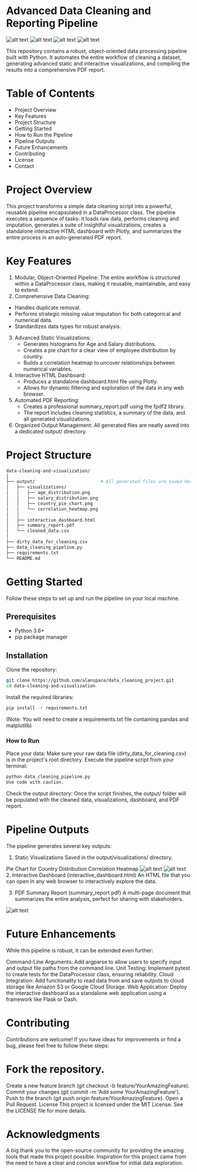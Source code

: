 # Advanced Data Cleaning and Reporting Pipeline
![alt text](https://img.shields.io/badge/Python-3.9-blue.svg)
 ![alt text](https://img.shields.io/badge/Pandas-1.4-blue.svg)
 ![alt text](https://img.shields.io/badge/Plotly-5.9-blue.svg)
 ![alt text](https://img.shields.io/badge/License-MIT-yellow.svg)

This repository contains a robust, object-oriented data processing pipeline built with Python. It automates the entire workflow of cleaning a dataset, generating advanced static and interactive visualizations, and compiling the results into a comprehensive PDF report.

# Table of Contents
- Project Overview
- Key Features
- Project Structure
- Getting Started
- How to Run the Pipeline
- Pipeline Outputs
- Future Enhancements
- Contributing
- License
- Contact

# Project Overview
This project transforms a simple data cleaning script into a powerful, reusable pipeline encapsulated in a DataProcessor class. The pipeline executes a sequence of tasks: it loads raw data, performs cleaning and imputation, generates a suite of insightful visualizations, creates a standalone interactive HTML dashboard with Plotly, and summarizes the entire process in an auto-generated PDF report.

# Key Features
1. Modular, Object-Oriented Pipeline: The entire workflow is structured within a DataProcessor class, making it reusable, maintainable, and easy to extend.
2. Comprehensive Data Cleaning:
 - Handles duplicate removal.
 - Performs strategic missing value imputation for both categorical and numerical data.
 - Standardizes data types for robust analysis.
3. Advanced Static Visualizations:
   - Generates histograms for Age and Salary distributions.
   - Creates a pie chart for a clear view of employee distribution by country.
   - Builds a correlation heatmap to uncover relationships between numerical variables.
4. Interactive HTML Dashboard:
   - Produces a standalone dashboard.html file using Plotly.
   - Allows for dynamic filtering and exploration of the data in any web browser.
5. Automated PDF Reporting:
   - Creates a professional summary_report.pdf using the fpdf2 library.
   - The report includes cleaning statistics, a summary of the data, and all generated visualizations.
6. Organized Output Management: All generated files are neatly saved into a dedicated output/ directory.

# Project Structure
```bash
data-cleaning-and-visualization/
│
├── output/                         # All generated files are saved here
│   ├── visualizations/
│   │   ├── age_distribution.png
│   │   ├── salary_distribution.png
│   │   ├── country_pie_chart.png
│   │   └── correlation_heatmap.png
│   │
│   ├── interactive_dashboard.html  
│   ├── summary_report.pdf          
│   └── cleaned_data.csv            
│
├── dirty_data_for_cleaning.csv     
├── data_cleaning_pipeline.py       
├── requirements.txt                
└── README.md                      

```

# Getting Started
Follow these steps to set up and run the pipeline on your local machine.

##  Prerequisites
- Python 3.6+
- pip package manager

##  Installation
Clone the repository:
```bash
git clone https://github.com/alanspace/data_cleaning_project.git
cd data-cleaning-and-visualization
```


Install the required libraries:
```bash
pip install -r requirements.txt
```

(Note: You will need to create a requirements.txt file containing pandas and matplotlib)

### How to Run
Place your data: Make sure your raw data file (dirty_data_for_cleaning.csv) is in the project's root directory.
Execute the pipeline script from your terminal:

``` bash
python data_cleaning_pipeline.py
Use code with caution.
```

Check the output directory: Once the script finishes, the output/ folder will be populated with the cleaned data, visualizations, dashboard, and PDF report.

# Pipeline Outputs
The pipeline generates several key outputs:

1. Static Visualizations
Saved in the output/visualizations/ directory.

Pie Chart for Country Distribution	Correlation Heatmap
![alt text](output/visualizations/country_pie_chart.png)
![alt text](output/visualizations/correlation_heatmap.png)
2. Interactive Dashboard (interactive_dashboard.html)
An HTML file that you can open in any web browser to interactively explore the data.

3. PDF Summary Report (summary_report.pdf)
A multi-page document that summarizes the entire analysis, perfect for sharing with stakeholders.

![alt text](output/visualizations/country_pie_chart.png)

# Future Enhancements
While this pipeline is robust, it can be extended even further:

Command-Line Arguments: Add argparse to allow users to specify input and output file paths from the command line.
Unit Testing: Implement pytest to create tests for the DataProcessor class, ensuring reliability.
Cloud Integration: Add functionality to read data from and save outputs to cloud storage like Amazon S3 or Google Cloud Storage.
Web Application: Deploy the interactive dashboard as a standalone web application using a framework like Flask or Dash.

# Contributing
Contributions are welcome! If you have ideas for improvements or find a bug, please feel free to follow these steps:

# Fork the repository.
Create a new feature branch (git checkout -b feature/YourAmazingFeature).
Commit your changes (git commit -m 'Add some YourAmazingFeature').
Push to the branch (git push origin feature/YourAmazingFeature).
Open a Pull Request.
License
This project is licensed under the MIT License. See the LICENSE file for more details.

# Acknowledgments
A big thank you to the open-source community for providing the amazing tools that made this project possible.
Inspiration for this project came from the need to have a clear and concise workflow for initial data exploration.